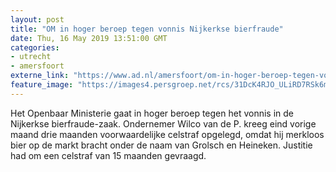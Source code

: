 ```yaml
---
layout: post
title: "OM in hoger beroep tegen vonnis Nijkerkse bierfraude"
date: Thu, 16 May 2019 13:51:00 GMT
categories: 
- utrecht 
- amersfoort 
externe_link: "https://www.ad.nl/amersfoort/om-in-hoger-beroep-tegen-vonnis-nijkerkse-bierfraude~a2f95ddf/"
feature_image: "https://images4.persgroep.net/rcs/31DcK4RJO_ULiRD7RSk6m07mMZk/diocontent/108017914/_fitwidth/400/?appId=21791a8992982cd8da851550a453bd7f&quality=0.7"
---
```


Het Openbaar Ministerie gaat in hoger beroep tegen het vonnis in de Nijkerkse bierfraude-zaak. Ondernemer Wilco van de P. kreeg eind vorige maand drie maanden voorwaardelijke celstraf opgelegd, omdat hij merkloos bier op de markt bracht onder de naam van Grolsch en Heineken. Justitie had om een celstraf van 15 maanden gevraagd.
